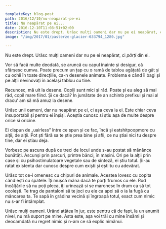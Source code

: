 ```yaml
---

templateKey: blog-post
path: 2016/12/10/nu-neaparat-pe-ei
title: Nu neapărat pe ei...
date: 2016-12-10T11:08:51+02:00
description: Nu este drept. Urăsc mulți oameni dar nu pe ei neapărat, ci pârți din ei.Vor să facă multe deodată, se aruncă cu capul înainte și desigur, că sfârșesc cumva. Poate precum un țap c
image: "/img/2017/01/pasterze-glacier-633794_1280.jpg"

---
```

Nu este drept. Urăsc mulți oameni dar nu pe ei neapărat, ci *pârți* din ei.

Vor să facă multe deodată, se aruncă cu capul înainte și desigur, că sfârșesc cumva. Poate precum un țap cu o ramă de tablou agățată de gât și cu ochii în toate direcțiile, ca-n desenele animate. Problema e când îi bagi și pe alții nevinovați în același tablou cu tine. 

Recunosc, mă uit la desene. Copiii sunt mici și râd. Poate și eu aleg să mai râd, copil mare fiind. Și ce dacă? În jumătate de an schimb prefixul și mai al dracu’ am să mă amuz la desene.

Urăsc unii oameni, dar nu neapărat pe ei, ci așa ceva la ei. Este chiar ceva insuportabil și pentru ei înșiși. Aceștia cunosc si știu așa de multe despre orice si oricine. 

Ei dispun de „uairless” între ce spun și ce fac, încă și eatshitpoopmore cu alții, de alții. Pot ști fără sa te știe prea bine și afli, ce nu știai nici tu despre tine, dar ei știau deja.

 Vorbesc pe ascuns după ce treci de locul unde s-au postat să mănânce bunătăți. Ascunși prin parcuri, printre bănci, în mașini. Ori  pe la alții prin case și cu  psihostimulatoare vegetale sau de sinteză, ei știu totul. Și-au ratat existenta dar cunosc despre cum exiști și ești tu cu adevărat.

Urăsc tot ce-i omenesc cu chipuri de animale. Acestea lovesc cu copita când ești cu spatele. Îți mușcă mâna dacă te porți frumos cu ele. Rod încălțările să nu poți pleca, îți urinează si se maronesc în drum ca să tot ocolești. Te trag de pantaloni să te joci cu ele ca apoi să o ia la fugă cu mâncarea ta. Te sapă în grădina vecină și îngroapă totul, exact cum nimic nu s-ar fi întâmplat. 

Urăsc mulți oameni. Urând atâtea în jur, este pentru că de fapt, la un anumit nivel, nu mă suport pe mine. Asta este, așa voi trăi cu mine însămi și deocamdată nu regret nimic și n-am ce să explic nimănui.


